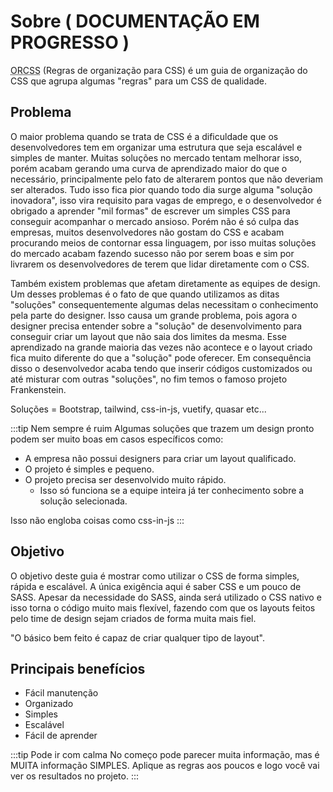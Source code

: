# Sobre ( DOCUMENTAÇÃO EM PROGRESSO )
<abbr title="Regras de organização para CSS">ORCSS</abbr> (Regras de organização para CSS) é um guia de organização do CSS que agrupa algumas "regras" para um CSS de qualidade.

## Problema
O maior problema quando se trata de CSS é a dificuldade que os desenvolvedores tem em organizar uma estrutura que seja escalável e simples de manter. Muitas soluções no mercado tentam melhorar isso, porém acabam gerando uma curva de aprendizado maior do que o necessário, principalmente pelo fato de alterarem pontos que não deveriam ser alterados. Tudo isso fica pior quando todo dia surge alguma "solução inovadora", isso vira requisito para vagas de emprego, e o desenvolvedor é obrigado a aprender "mil formas" de escrever um simples CSS para conseguir acompanhar o mercado ansioso. Porém não é só culpa das empresas, muitos desenvolvedores não gostam do CSS e acabam procurando meios de contornar essa linguagem, por isso muitas soluções do mercado acabam fazendo sucesso não por serem boas e sim por livrarem os desenvolvedores de terem que lidar diretamente com o CSS.

Também existem problemas que afetam diretamente as equipes de design. Um desses problemas é o fato de que quando utilizamos as ditas "soluções" consequentemente algumas delas necessitam o conhecimento pela parte do designer. Isso causa um grande problema, pois agora o designer precisa entender sobre a "solução" de desenvolvimento para conseguir criar um layout que não saia dos limites da mesma. Esse aprendizado na grande maioria das vezes não acontece e o layout criado fica muito diferente do que a "solução" pode oferecer. Em consequência disso o desenvolvedor acaba tendo que inserir códigos customizados ou até misturar com outras "soluções", no fim temos o famoso projeto Frankenstein.

Soluções = Bootstrap, tailwind, css-in-js, vuetify, quasar etc...

:::tip Nem sempre é ruim
Algumas soluções que trazem um design pronto podem ser muito boas em casos específicos como:
* A empresa não possui designers para criar um layout qualificado.
* O projeto é simples e pequeno.
* O projeto precisa ser desenvolvido muito rápido.
  * Isso só funciona se a equipe inteira já ter conhecimento sobre a solução selecionada.

Isso não engloba coisas como css-in-js
:::

## Objetivo
O objetivo deste guia é mostrar como utilizar o CSS de forma simples, rápida e escalável. A única exigência aqui é saber CSS e um pouco de SASS. Apesar da necessidade do SASS, ainda será utilizado o CSS nativo e isso torna o código muito mais flexível, fazendo com que os layouts feitos pelo time de design sejam criados de forma muita mais fiel. 

"O básico bem feito é capaz de criar qualquer tipo de layout". 

## Principais benefícios
- Fácil manutenção
- Organizado
- Simples
- Escalável
- Fácil de aprender

:::tip Pode ir com calma
No começo pode parecer muita informação, mas é MUITA informação SIMPLES. Aplique as regras aos poucos e logo você vai ver os resultados no projeto.
:::